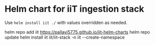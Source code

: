 # Helm chart for iiT ingestion stack

Use `helm install iit ./` with values overridden as needed.


helm repo add iit https://pallavi5775.github.io/iit-helm-charts
helm repo update
helm install iit iit/iit-stack -n iit --create-namespace
